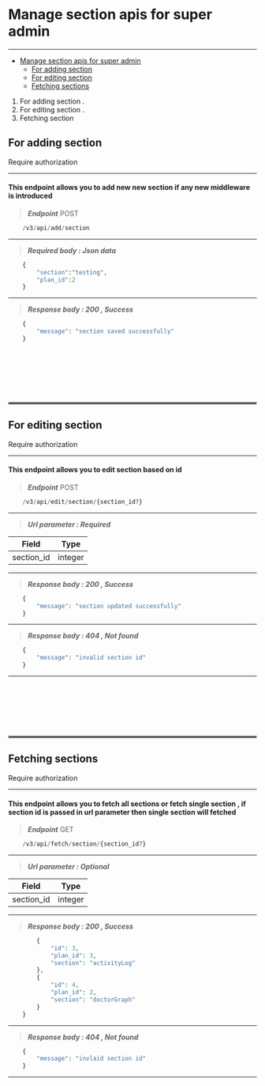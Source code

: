 <a name="manage-section-apis-for-super-admin"></a>
# Manage section apis for super admin

---

- [Manage section apis for super admin](#manage-section-apis-for-super-admin)
  - [For adding section](#for-adding-section)
  - [For editing section](#for-editing-section)
  - [Fetching sections](#fetching-sections)

1. For adding section .
2. For editing section .
3. Fetching section


<a name="for-adding-section"></a>
## For adding section
<larecipe-badge type="warning" radius="full">Require authorization</larecipe-badge>

---

<h4>This endpoint allows you to add new new section if any new middleware is introduced</h4>

> ***Endpoint***
<larecipe-badge type="danger">POST</larecipe-badge>

```php
    /v3/api/add/section
```
---

> ***Required body : Json data*** 

```php
    {
        "section":"testing",
        "plan_id":2
    }
```
---
> ***Response body : 200 , Success***

```php
    {
        "message": "section saved successfully"
    }
```




<!-- --------------------------------------------------------  -->
<hr style="border:2px solid gray;margin-top:120px"> </hr>

<a name="for-editing-section"></a>
## For editing section
<larecipe-badge type="warning" radius="full">Require authorization</larecipe-badge>

---

<h4>This endpoint allows you to edit section based on id</h4>

> ***Endpoint***
<larecipe-badge type="danger">POST</larecipe-badge>

```php
    /v3/api/edit/section/{section_id?}
```
---

> ***Url parameter : Required*** 

| Field | Type |
|------ | ---- |
|section_id | integer |

---

> ***Response body : 200 , Success***

```php
    {
        "message": "section updated successfully"
    }
```
---

> ***Response body : 404 , Not found***

```php
    {
        "message": "invalid section id"
    }
```
---




<!-- --------------------------------------------------------  -->
<hr style="border:2px solid gray;margin-top:120px"> </hr>

<a name="fetching-sections"></a>
## Fetching sections
<larecipe-badge type="warning" radius="full">Require authorization</larecipe-badge>

---

<h4>This endpoint allows you to fetch all sections or fetch single section , if section id is passed in url parameter then single section will fetched</h4>

> ***Endpoint***
<larecipe-badge type="success">GET</larecipe-badge>

```php
    /v3/api/fetch/section/{section_id?}
```

---

> ***Url parameter : Optional*** 

| Field | Type |
|------ | ---- |
|section_id | integer |

---

> ***Response body : 200 , Success***

```php
        {
            "id": 3,
            "plan_id": 3,
            "section": "activityLog"
        },
        {
            "id": 4,
            "plan_id": 2,
            "section": "doctorGraph"
        }
    }
```
---

> ***Response body : 404 , Not found***

```php
    {
        "message": "invlaid section id"
    }
```
---



 